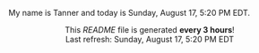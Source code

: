 My name is Tanner and today is Sunday, August 17, 5:20 PM EDT.

<p align="center">This <i>README</i> file is generated <b>every 3 hours</b>!</br>Last refresh: Sunday, August 17, 5:20 PM EDT<br /></p>
